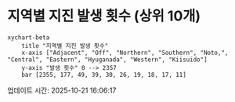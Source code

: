 # 지역별 지진 발생 횟수 (상위 10개)

```mermaid
xychart-beta
    title "지역별 지진 발생 횟수"
    x-axis ["Adjacent", "Off", "Northern", "Southern", "Noto,", "Central", "Eastern", "Hyuganada", "Western", "Kiisuido"]
    y-axis "발생 횟수" 0 --> 2357
    bar [2355, 177, 49, 39, 30, 26, 19, 18, 17, 11]
```

업데이트 시간: 2025-10-21 16:06:17
